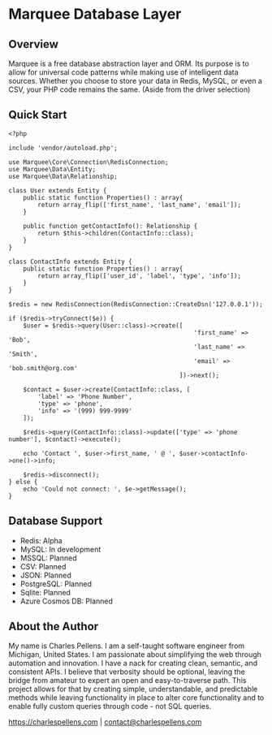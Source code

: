 # Marquee Database Layer

## Overview

Marquee is a free database abstraction layer and ORM. Its purpose is to allow for universal code patterns while making
use of intelligent data sources. Whether you choose to store your data in Redis, MySQL, or even a CSV, your PHP code
remains the same. (Aside from the driver selection)

## Quick Start

```injectablephp
<?php

include 'vendor/autoload.php';

use Marquee\Core\Connection\RedisConnection;
use Marquee\Data\Entity;
use Marquee\Data\Relationship;

class User extends Entity {
    public static function Properties() : array{
        return array_flip(['first_name', 'last_name', 'email']);
    }

    public function getContactInfo(): Relationship {
        return $this->children(ContactInfo::class);
    }
}

class ContactInfo extends Entity {
    public static function Properties() : array{
        return array_flip(['user_id', 'label', 'type', 'info']);
    }
}

$redis = new RedisConnection(RedisConnection::CreateDsn('127.0.0.1'));

if ($redis->tryConnect($e)) {
    $user = $redis->query(User::class)->create([
                                                   'first_name' => 'Bob',
                                                   'last_name' => 'Smith',
                                                   'email' => 'bob.smith@org.com'
                                               ])->next();

    $contact = $user->create(ContactInfo::class, [
        'label' => 'Phone Number',
        'type' => 'phone',
        'info' => '(999) 999-9999'
    ]);

    $redis->query(ContactInfo::class)->update(['type' => 'phone number'], $contact)->execute();

    echo 'Contact ', $user->first_name, ' @ ', $user->contactInfo->one()->info;

    $redis->disconnect();
} else {
    echo 'Could not connect: ', $e->getMessage();
}
```

## Database Support

* Redis: Alpha
* MySQL: In development
* MSSQL: Planned
* CSV: Planned
* JSON: Planned
* PostgreSQL: Planned
* Sqlite: Planned
* Azure Cosmos DB: Planned

## About the Author

My name is Charles Pellens. I am a self-taught software engineer from Michigan, United States. I am passionate about
simplifying the web through automation and innovation. I have a nack for creating clean, semantic, and consistent APIs.
I believe that verbosity should be optional, leaving the bridge from amateur to expert an open and easy-to-traverse
path. This project allows for that by creating simple, understandable, and predictable methods while leaving
functionality in place to alter core functionality and to enable fully custom queries through code - not SQL queries.

https://charlespellens.com | contact@charlespellens.com